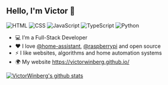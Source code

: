 ## Hello, I'm Victor 👋

![HTML](https://img.shields.io/badge/HTML-Expert-orange)
![CSS](https://img.shields.io/badge/CSS-Expert-brightgreen)
![JavaScript](https://img.shields.io/badge/JavaScript-Expert-yellow)
![TypeScript](https://img.shields.io/badge/TypeScript-Intermediate-blue)
![Python](https://img.shields.io/badge/Python-Intermediate-blue)

- 💻 I’m a Full-Stack Developer
- ❤️ I love [@home-assistant](https://github.com/home-assistant), [@raspberrypi](https://github.com/raspberrypi) and open source
- ⚡ I like websites, algorithms and home automation systems
- 🌍 My website https://victorwinberg.github.io/

[![VictorWinberg's github stats](https://github-readme-stats.vercel.app/api?username=victorwinberg&show_icons=true&count_private=true&include_all_commits=true)](https://github.com/anuraghazra/github-readme-stats)

